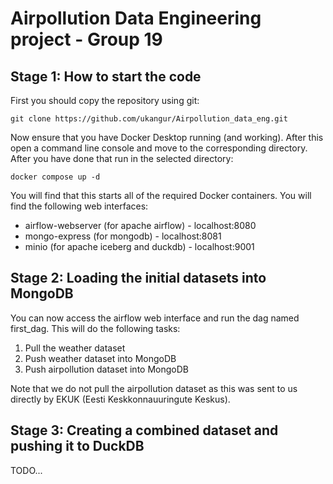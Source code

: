 # Airpollution Data Engineering project - Group 19

## Stage 1: How to start the code
First you should copy the repository using git:

`git clone https://github.com/ukangur/Airpollution_data_eng.git`

Now ensure that you have Docker Desktop running (and working). After this open a command line console and move to the corresponding directory. After you have done that run in the selected directory:

`docker compose up -d`

You will find that this starts all of the required Docker containers. You will find the following web interfaces:

* airflow-webserver (for apache airflow) - localhost:8080
* mongo-express (for mongodb) - localhost:8081
* minio (for apache iceberg and duckdb) - localhost:9001

 ## Stage 2: Loading the initial datasets into MongoDB

You can now access the airflow web interface and run the dag named first_dag. This will do the following tasks:

1) Pull the weather dataset
2) Push weather dataset into MongoDB
3) Push airpollution dataset into MongoDB

Note that we do not pull the airpollution dataset as this was sent to us directly by EKUK (Eesti Keskkonnauuringute Keskus).

## Stage 3: Creating a combined dataset and pushing it to DuckDB

TODO...
